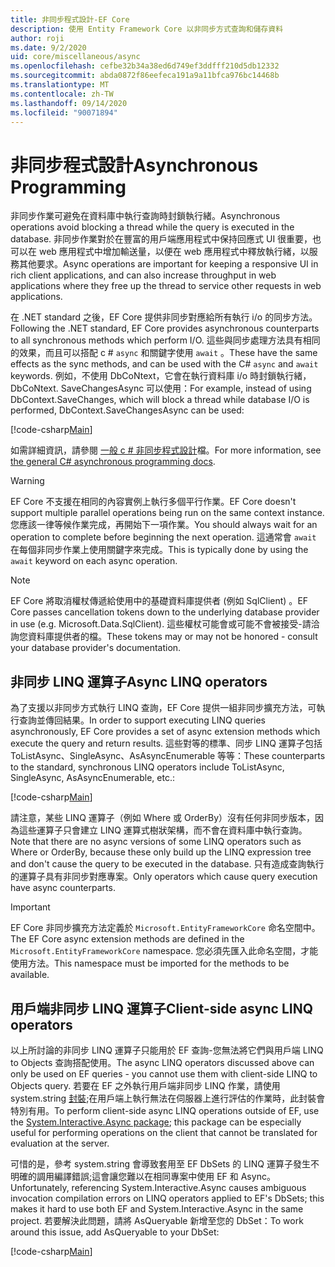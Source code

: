 ```yaml
---
title: 非同步程式設計-EF Core
description: 使用 Entity Framework Core 以非同步方式查詢和儲存資料
author: roji
ms.date: 9/2/2020
uid: core/miscellaneous/async
ms.openlocfilehash: cefbe32b34a38ed6d749ef3ddfff210d5db12332
ms.sourcegitcommit: abda0872f86eefeca191a9a11bfca976bc14468b
ms.translationtype: MT
ms.contentlocale: zh-TW
ms.lasthandoff: 09/14/2020
ms.locfileid: "90071894"
---
```

# <a name="asynchronous-programming"></a><span data-ttu-id="48938-103">非同步程式設計</span><span class="sxs-lookup"><span data-stu-id="48938-103">Asynchronous Programming</span></span>

<span data-ttu-id="48938-104">非同步作業可避免在資料庫中執行查詢時封鎖執行緒。</span><span class="sxs-lookup"><span data-stu-id="48938-104">Asynchronous operations avoid blocking a thread while the query is executed in the database.</span></span> <span data-ttu-id="48938-105">非同步作業對於在豐富的用戶端應用程式中保持回應式 UI 很重要，也可以在 web 應用程式中增加輸送量，以便在 web 應用程式中釋放執行緒，以服務其他要求。</span><span class="sxs-lookup"><span data-stu-id="48938-105">Async operations are important for keeping a responsive UI in rich client applications, and can also increase throughput in web applications where they free up the thread to service other requests in web applications.</span></span>

<span data-ttu-id="48938-106">在 .NET standard 之後，EF Core 提供非同步對應給所有執行 i/o 的同步方法。</span><span class="sxs-lookup"><span data-stu-id="48938-106">Following the .NET standard, EF Core provides asynchronous counterparts to all synchronous methods which perform I/O.</span></span> <span data-ttu-id="48938-107">這些與同步處理方法具有相同的效果，而且可以搭配 c # `async` 和關鍵字使用 `await` 。</span><span class="sxs-lookup"><span data-stu-id="48938-107">These have the same effects as the sync methods, and can be used with the C# `async` and `await` keywords.</span></span> <span data-ttu-id="48938-108">例如，不使用 DbCoNtext，它會在執行資料庫 i/o 時封鎖執行緒，DbCoNtext. SaveChangesAsync 可以使用：</span><span class="sxs-lookup"><span data-stu-id="48938-108">For example, instead of using DbContext.SaveChanges, which will block a thread while database I/O is performed, DbContext.SaveChangesAsync can be used:</span></span>

[!code-csharp[Main](../../../samples/core/Miscellaneous/Async/Program.cs#SaveChangesAsync)]

<span data-ttu-id="48938-109">如需詳細資訊，請參閱 [一般 c # 非同步程式設計](/dotnet/csharp/async)檔。</span><span class="sxs-lookup"><span data-stu-id="48938-109">For more information, see [the general C# asynchronous programming docs](/dotnet/csharp/async).</span></span>

> [!WARNING]
> <span data-ttu-id="48938-110">EF Core 不支援在相同的內容實例上執行多個平行作業。</span><span class="sxs-lookup"><span data-stu-id="48938-110">EF Core doesn't support multiple parallel operations being run on the same context instance.</span></span> <span data-ttu-id="48938-111">您應該一律等候作業完成，再開始下一項作業。</span><span class="sxs-lookup"><span data-stu-id="48938-111">You should always wait for an operation to complete before beginning the next operation.</span></span> <span data-ttu-id="48938-112">這通常會 `await` 在每個非同步作業上使用關鍵字來完成。</span><span class="sxs-lookup"><span data-stu-id="48938-112">This is typically done by using the `await` keyword on each async operation.</span></span>

> [!NOTE]
> <span data-ttu-id="48938-113">EF Core 將取消權杖傳遞給使用中的基礎資料庫提供者 (例如 SqlClient) 。</span><span class="sxs-lookup"><span data-stu-id="48938-113">EF Core passes cancellation tokens down to the underlying database provider in use (e.g. Microsoft.Data.SqlClient).</span></span> <span data-ttu-id="48938-114">這些權杖可能會或可能不會被接受-請洽詢您資料庫提供者的檔。</span><span class="sxs-lookup"><span data-stu-id="48938-114">These tokens may or may not be honored - consult your database provider's documentation.</span></span>  

## <a name="async-linq-operators"></a><span data-ttu-id="48938-115">非同步 LINQ 運算子</span><span class="sxs-lookup"><span data-stu-id="48938-115">Async LINQ operators</span></span>

<span data-ttu-id="48938-116">為了支援以非同步方式執行 LINQ 查詢，EF Core 提供一組非同步擴充方法，可執行查詢並傳回結果。</span><span class="sxs-lookup"><span data-stu-id="48938-116">In order to support executing LINQ queries asynchronously, EF Core provides a set of async extension methods which execute the query and return results.</span></span> <span data-ttu-id="48938-117">這些對等的標準、同步 LINQ 運算子包括 ToListAsync、SingleAsync、AsAsyncEnumerable 等等：</span><span class="sxs-lookup"><span data-stu-id="48938-117">These counterparts to the standard, synchronous LINQ operators include ToListAsync, SingleAsync, AsAsyncEnumerable, etc.:</span></span>

[!code-csharp[Main](../../../samples/core/Miscellaneous/Async/Program.cs#ToListAsync)]

<span data-ttu-id="48938-118">請注意，某些 LINQ 運算子（例如 Where 或 OrderBy）沒有任何非同步版本，因為這些運算子只會建立 LINQ 運算式樹狀架構，而不會在資料庫中執行查詢。</span><span class="sxs-lookup"><span data-stu-id="48938-118">Note that there are no async versions of some LINQ operators such as Where or OrderBy, because these only build up the LINQ expression tree and don't cause the query to be executed in the database.</span></span> <span data-ttu-id="48938-119">只有造成查詢執行的運算子具有非同步對應專案。</span><span class="sxs-lookup"><span data-stu-id="48938-119">Only operators which cause query execution have async counterparts.</span></span>

> [!IMPORTANT]
> <span data-ttu-id="48938-120">EF Core 非同步擴充方法定義於 `Microsoft.EntityFrameworkCore` 命名空間中。</span><span class="sxs-lookup"><span data-stu-id="48938-120">The EF Core async extension methods are defined in the `Microsoft.EntityFrameworkCore` namespace.</span></span> <span data-ttu-id="48938-121">您必須先匯入此命名空間，才能使用方法。</span><span class="sxs-lookup"><span data-stu-id="48938-121">This namespace must be imported for the methods to be available.</span></span>

## <a name="client-side-async-linq-operators"></a><span data-ttu-id="48938-122">用戶端非同步 LINQ 運算子</span><span class="sxs-lookup"><span data-stu-id="48938-122">Client-side async LINQ operators</span></span>

<span data-ttu-id="48938-123">以上所討論的非同步 LINQ 運算子只能用於 EF 查詢-您無法將它們與用戶端 LINQ to Objects 查詢搭配使用。</span><span class="sxs-lookup"><span data-stu-id="48938-123">The async LINQ operators discussed above can only be used on EF queries - you cannot use them with client-side LINQ to Objects query.</span></span> <span data-ttu-id="48938-124">若要在 EF 之外執行用戶端非同步 LINQ 作業，請使用 system.string [封裝](https://www.nuget.org/packages/System.Interactive.Async);在用戶端上執行無法在伺服器上進行評估的作業時，此封裝會特別有用。</span><span class="sxs-lookup"><span data-stu-id="48938-124">To perform client-side async LINQ operations outside of EF, use the [System.Interactive.Async package](https://www.nuget.org/packages/System.Interactive.Async); this package can be especially useful for performing operations on the client that cannot be translated for evaluation at the server.</span></span>

<span data-ttu-id="48938-125">可惜的是，參考 system.string 會導致套用至 EF DbSets 的 LINQ 運算子發生不明確的調用編譯錯誤;這會讓您難以在相同專案中使用 EF 和 Async。</span><span class="sxs-lookup"><span data-stu-id="48938-125">Unfortunately, referencing System.Interactive.Async causes ambiguous invocation compilation errors on LINQ operators applied to EF's DbSets; this makes it hard to use both EF and System.Interactive.Async in the same project.</span></span> <span data-ttu-id="48938-126">若要解決此問題，請將 AsQueryable 新增至您的 DbSet：</span><span class="sxs-lookup"><span data-stu-id="48938-126">To work around this issue, add AsQueryable to your DbSet:</span></span>

[!code-csharp[Main](../../../samples/core/Miscellaneous/AsyncWithSystemInteractive/Program.cs#SystemInteractiveAsync)]
